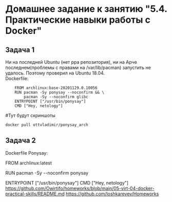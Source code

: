 # Домашнее задание к занятию "5.4. Практические навыки работы с Docker"
## Задача 1
Ни на последней Ubuntu (нет ppa репозитория), ни на Арче последнем(проблемы с правами на /var/lib/pacman) запустить не удалось. Поэтому проверил на Ubuntu 18.04.  
Dockerfile:

        FROM archlinux:base-20201129.0.10056
        RUN pacman -Sy ponysay --noconfirm && \
            pacman -Sy --noconfirm glibc
        ENTRYPOINT ["/usr/bin/ponysay"]
        CMD ["Hey, netology"]

#Тут будут скриншоты

    docker pull ottvladimir/ponysay_arch
    
## Задача 2
Dockerfile Ponysay:

FROM archlinux:latest

RUN pacman -Sy --noconfirm ponysay

ENTRYPOINT ["/usr/bin/ponysay"]
CMD ["Hey, netology"]
https://github.com/Owirtifo/homeworks/blob/main/05-virt-04-docker-practical-skills/README.md
https://github.com/loshkarevev/Homeworks

